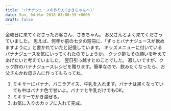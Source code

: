 ```yaml
---
title: 'バナナジュースの作り方(さきちゃんへ)'
date: Sun, 04 Mar 2018 03:00:39 +0000
draft: false
---
```


金曜日に来てくださったお客さん、さきちゃん。 お父さんとよく来てくださっていました。 思えば、何年か前の七夕の短冊に、「ずっとバナナジュースが飲めますように」と書かれていたと記憶しています。 キッズメニューに付いているバナナジュースを気にいってくれたのでしょうか。 クック酢もその願いを叶えてあげたいと考えていました。 翌日引っ越すとのことでした。 寂しいですが、クック酢のバナナジュースレシピを贈ります。簡単なので、飲みたくなったら、お父さんかお母さんに作ってもらってね。

1.  ミキサーにバナナ、バニラアイス、牛乳を入れます。バナナは黒くなっていても中はバナナ色で甘いよ。バナナと牛乳だけでもOK。
2.  ミキサーでかき混ぜる。
3.  お気に入りのカップに入れて完成。